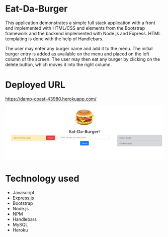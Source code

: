 # Eat-Da-Burger

This application demonstrates a simple full stack application with a front end implemented with HTML/CSS and elements from the Bootstrap framework and the backend implemented with Node.js and Express. HTML templating is done with the help of Handlebars.

The user may enter any burger name and add it to the menu. The initial burger entry is added as available on the menu and placed on the left column of the screen. The user may then eat any burger by clicking on the delete button, which moves it into the right column.

# Deployed URL
https://damp-coast-43980.herokuapp.com/

![Eat-Da-Burger](https://github.com/leronj23/Eat-Da-Burger/blob/master/screenshot/Eat-Da-Burger.JPG)

# Technology used
* Javascript
* Express.js
* Bootstrap
* Node.js
* NPM
* Handlebars
* MySQL
* Heroku
